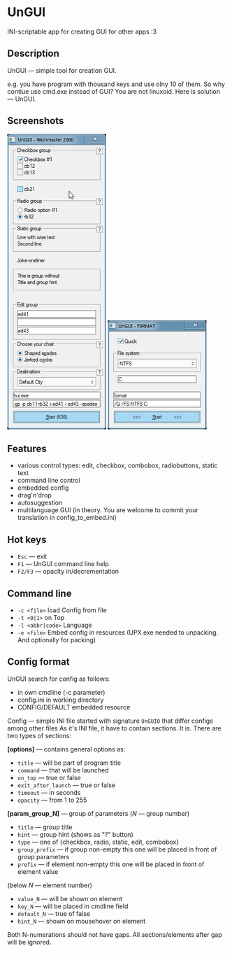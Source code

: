 # UnGUI
INI-scriptable app for creating GUI for other apps :3

## Description
UnGUI — simple tool for creation GUI.

e.g. you have program with thousand keys and use olny 10 of them. So why contiue use cmd.exe instead of GUI? You are not linuxoid.
Here is solution — UnGUI.

## Screenshots
![](./imgs/1.png)
![](./imgs/2.png)

## Features
* various control types: edit, checkbox, combobox, radiobuttons, static text
* command line control
* embedded config
* drag'n'drop
* autosuggestion
* multilanguage GUI (in theory. You are welcome to commit your translation in config_to_embed.ini)

## Hot keys
* `Esc` — exit
* `F1` — UnGUI command line help
* `F2/F3` — opacity in/decrementation

## Command line
* `-c <file>` load Config from file
* `-t <0|1>` on Top
* `-l <abbr|code>` Language
* `-e <file>` Embed config in resources (UPX.exe needed to unpacking. And optionally for packing)

## Config format
UnGUI search for config as follows:
* in own cmdline (-c parameter)
* config.ini in working directory
* CONFIG/DEFAULT embedded resource

Config — simple INI file started with signature `UnGUI0` that differ configs among other files
As it's INI file, it have to contain sections. It is.
There are two types of sections:

**[options]** — contains general options as:
* `title` — will be part of program title
* `command` — that will be launched
* `on_top` — true or false
* `exit_after_launch` — true or false
* `timeout` — in seconds
* `opacity` — from 1 to 255

**[param_group_N]** — group of parameters (*N* — group number)
* `title` — group title
* `hint` — group hint (shows as "?" button)
* `type` — one of {checkbox, radio, static, edit, combobox}
* `group_prefix` — if group non-empty this one will be placed in front of group parameters
* `prefix` — if element non-empty this one will be placed in front of element value

(below *N* — element number)
* `value_N` — will be shown on element
* `key_N` — will be placed in cmdline field
* `default_N` — true of false
* `hint_N` — shown on mousehover on element

Both N-numerations should not have gaps. All sections/elements after gap will be ignored.
